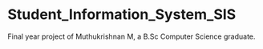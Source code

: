 # Student_Information_System_SIS
Final year project of Muthukrishnan M, a B.Sc Computer Science graduate.
